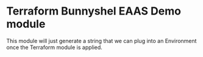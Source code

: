 # Terraform Bunnyshel EAAS Demo module
This module will just generate a string that we can plug into an Environment once the Terraform module is applied.
